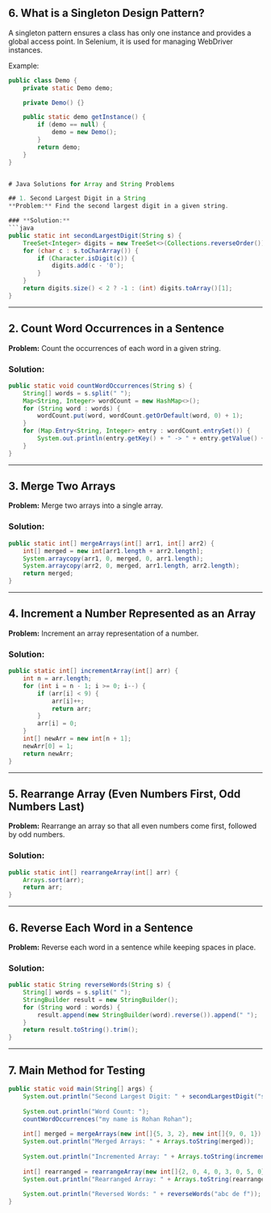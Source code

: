 ## 6. What is a Singleton Design Pattern?
A singleton pattern ensures a class has only one instance and provides a global access point. In Selenium, it is used for managing WebDriver instances.

Example:
```java
public class Demo {
    private static Demo demo;

    private Demo() {}

    public static demo getInstance() {
        if (demo == null) {
            demo = new Demo();
        }
        return demo;
    }
}


# Java Solutions for Array and String Problems

## 1. Second Largest Digit in a String
**Problem:** Find the second largest digit in a given string.

### **Solution:**
```java
public static int secondLargestDigit(String s) {
    TreeSet<Integer> digits = new TreeSet<>(Collections.reverseOrder());
    for (char c : s.toCharArray()) {
        if (Character.isDigit(c)) {
            digits.add(c - '0');
        }
    }
    return digits.size() < 2 ? -1 : (int) digits.toArray()[1];
}
```

---

## 2. Count Word Occurrences in a Sentence
**Problem:** Count the occurrences of each word in a given string.

### **Solution:**
```java
public static void countWordOccurrences(String s) {
    String[] words = s.split(" ");
    Map<String, Integer> wordCount = new HashMap<>();
    for (String word : words) {
        wordCount.put(word, wordCount.getOrDefault(word, 0) + 1);
    }
    for (Map.Entry<String, Integer> entry : wordCount.entrySet()) {
        System.out.println(entry.getKey() + " -> " + entry.getValue() + " times");
    }
}
```

---

## 3. Merge Two Arrays
**Problem:** Merge two arrays into a single array.

### **Solution:**
```java
public static int[] mergeArrays(int[] arr1, int[] arr2) {
    int[] merged = new int[arr1.length + arr2.length];
    System.arraycopy(arr1, 0, merged, 0, arr1.length);
    System.arraycopy(arr2, 0, merged, arr1.length, arr2.length);
    return merged;
}
```

---

## 4. Increment a Number Represented as an Array
**Problem:** Increment an array representation of a number.

### **Solution:**
```java
public static int[] incrementArray(int[] arr) {
    int n = arr.length;
    for (int i = n - 1; i >= 0; i--) {
        if (arr[i] < 9) {
            arr[i]++;
            return arr;
        }
        arr[i] = 0;
    }
    int[] newArr = new int[n + 1];
    newArr[0] = 1;
    return newArr;
}
```

---

## 5. Rearrange Array (Even Numbers First, Odd Numbers Last)
**Problem:** Rearrange an array so that all even numbers come first, followed by odd numbers.

### **Solution:**
```java
public static int[] rearrangeArray(int[] arr) {
    Arrays.sort(arr);
    return arr;
}
```

---

## 6. Reverse Each Word in a Sentence
**Problem:** Reverse each word in a sentence while keeping spaces in place.

### **Solution:**
```java
public static String reverseWords(String s) {
    String[] words = s.split(" ");
    StringBuilder result = new StringBuilder();
    for (String word : words) {
        result.append(new StringBuilder(word).reverse()).append(" ");
    }
    return result.toString().trim();
}
```

---

## 7. Main Method for Testing
```java
public static void main(String[] args) {
    System.out.println("Second Largest Digit: " + secondLargestDigit("str1025rts"));
    
    System.out.println("Word Count: ");
    countWordOccurrences("my name is Rohan Rohan");
    
    int[] merged = mergeArrays(new int[]{5, 3, 2}, new int[]{9, 0, 1});
    System.out.println("Merged Arrays: " + Arrays.toString(merged));
    
    System.out.println("Incremented Array: " + Arrays.toString(incrementArray(new int[]{9, 9, 9})));
    
    int[] rearranged = rearrangeArray(new int[]{2, 0, 4, 0, 3, 0, 5, 0});
    System.out.println("Rearranged Array: " + Arrays.toString(rearranged));
    
    System.out.println("Reversed Words: " + reverseWords("abc de f"));
}
```
